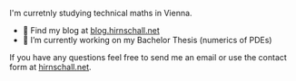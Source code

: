 <!--
### Hi there 👋

**shirnschall/shirnschall** is a ✨ _special_ ✨ repository because its `README.md` (this file) appears on your GitHub profile.

Here are some ideas to get you started:

- 🔭 I’m currently working on ...
- 🌱 I’m currently learning ...
- 👯 I’m looking to collaborate on ...
- 🤔 I’m looking for help with ...
- 💬 Ask me about ...
- 📫 How to reach me: ...
- 😄 Pronouns: ...
- ⚡ Fun fact: ...
-->

I'm curretnly studying technical maths in Vienna.

- 💬 Find my blog at [blog.hirnschall.net](https://blog.hirnschall.net)
- 🔭 I’m currently working on my Bachelor Thesis (numerics of PDEs)

If you have any questions feel free to send me an email or use the contact form at [hirnschall.net](https://hirnschall.net#contact).
